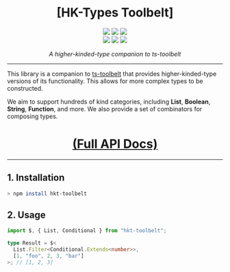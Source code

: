   <h1 align="center">
    [HK-Types Toolbelt]
  </h1>

<p align="center">
  <img src=https://img.shields.io/npm/v/hkt-toolbelt?color=green>
  <img src=https://img.shields.io/github/workflow/status/poteat/hkt-toolbelt/build>
  <img src=https://img.shields.io/github/repo-size/poteat/hkt-toolbelt>
  <br>
  <img src=https://img.shields.io/npm/dw/hkt-toolbelt>
  <img src=https://img.shields.io/github/license/poteat/hkt-toolbelt>
  <a href="https://code.lol">
    <img src=https://img.shields.io/badge/blog-code.lol-blue>
  </a>
</p>

<p align="center">
  <i>A higher-kinded-type companion to ts-toolbelt</i>
</p>

---

This library is a companion to [ts-toolbelt](https://www.npmjs.com/package/ts-toolbelt) that provides higher-kinded-type versions of its functionality. This allows for more complex types to be constructed.

We aim to support hundreds of kind categories, including **List**, **Boolean**, **String**, **Function**, and more. We also provide a set of combinators for composing types.

<h1 align="center">
  <a href="https://github.com/poteat/hkt-toolbelt#readme.md">
  (Full API Docs)
  </a>
</h1>

---

## 1. Installation

```bash
> npm install hkt-toolbelt
```

## 2. Usage

```ts
import $, { List, Conditional } from "hkt-toolbelt";

type Result = $<
  List.Filter<Conditional.Extends<number>>,
  [1, "foo", 2, 3, "bar"]
>; // [1, 2, 3]
```
